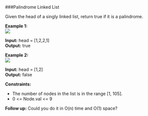 ###Palindrome Linked List

Given the head of a singly linked list, return true if it is a palindrome.

**Example 1:**  
![](https://assets.leetcode.com/uploads/2021/03/03/pal1linked-list.jpg)

**Input:** head = [1,2,2,1]  
**Output:** true

**Example 2:**  
![](https://assets.leetcode.com/uploads/2021/03/03/pal2linked-list.jpg)

**Input:** head = [1,2]  
**Output:** false

**Constraints:**
* The number of nodes in the list is in the range [1, 105].
* 0 <= Node.val <= 9


**Follow up:** Could you do it in O(n) time and O(1) space?

